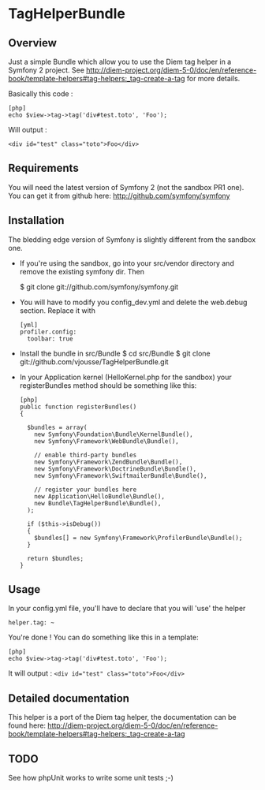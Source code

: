 TagHelperBundle
========================================================

Overview
--------

Just a simple Bundle which allow you to use the Diem tag helper in a Symfony 2 project. See http://diem-project.org/diem-5-0/doc/en/reference-book/template-helpers#tag-helpers:_tag-create-a-tag for more details.

Basically this code :

    [php]
    echo $view->tag->tag('div#test.toto', 'Foo');

Will output : 

`<div id="test" class="toto">Foo</div>`

Requirements
------------

You will need the latest version of Symfony 2 (not the sandbox PR1 one). You can get it from github here: http://github.com/symfony/symfony

Installation
------------

The bledding edge version of Symfony is slightly different from the sandbox one.


  * If you're using the sandbox, go into your src/vendor directory and remove the existing symfony dir. Then
  
      $ git clone git://github.com/symfony/symfony.git

  * You will have to modify you config_dev.yml and delete the web.debug section. Replace it with

        [yml]
        profiler.config:
          toolbar: true
          
  * Install the bundle in src/Bundle
      $ cd src/Bundle
      $ git clone git://github.com/vjousse/TagHelperBundle.git
      
  * In your Application kernel (HelloKernel.php for the sandbox) your registerBundles method should be something like this:
  
        [php]    
        public function registerBundles()
        {

          $bundles = array(
            new Symfony\Foundation\Bundle\KernelBundle(),
            new Symfony\Framework\WebBundle\Bundle(),

            // enable third-party bundles
            new Symfony\Framework\ZendBundle\Bundle(),
            new Symfony\Framework\DoctrineBundle\Bundle(),
            new Symfony\Framework\SwiftmailerBundle\Bundle(),

            // register your bundles here
            new Application\HelloBundle\Bundle(),
            new Bundle\TagHelperBundle\Bundle(),
          );

          if ($this->isDebug())
          {
            $bundles[] = new Symfony\Framework\ProfilerBundle\Bundle();
          }

          return $bundles;
        }
    

Usage
-----

In your config.yml file, you'll have to declare that you will 'use' the helper

    helper.tag: ~

You're done ! You can do something like this in a template:

    [php]
    echo $view->tag->tag('div#test.toto', 'Foo');
    
It will output : `<div id="test" class="toto">Foo</div>`
    
Detailed documentation
----------------------

This helper is a port of the Diem tag helper, the documentation can be found here: http://diem-project.org/diem-5-0/doc/en/reference-book/template-helpers#tag-helpers:_tag-create-a-tag

TODO
----

See how phpUnit works to write some unit tests ;-)
    